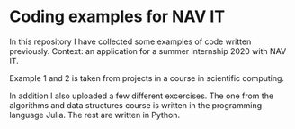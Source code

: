 # Coding examples for NAV IT
In this repository I have collected some examples of code written previously. Context: an application for a summer internship 2020 with NAV IT.

Example 1 and 2 is taken from projects in a course in scientific computing.

In addition I also uploaded a few different excercises. The one from the algorithms and data structures course is written in the programming language Julia. The rest are written in Python.
